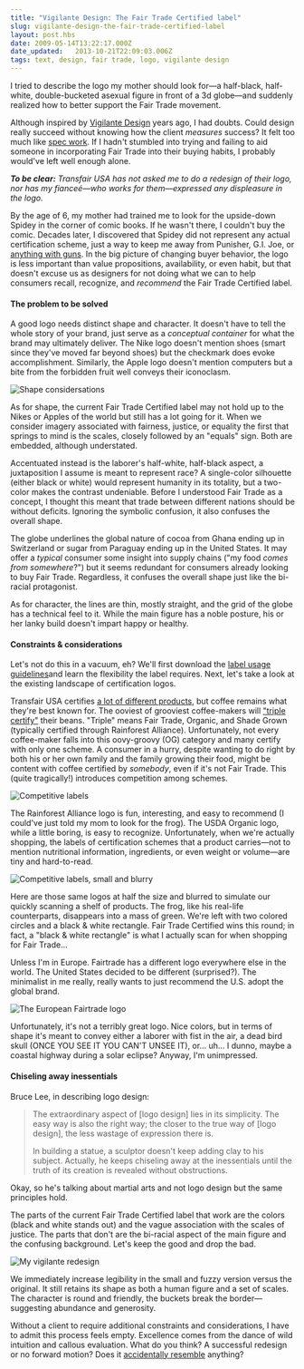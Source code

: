 ```yaml
---
title: "Vigilante Design: The Fair Trade Certified label"
slug: vigilante-design-the-fair-trade-certified-label
layout: post.hbs
date: 2009-05-14T13:22:17.000Z
date_updated:   2013-10-21T22:09:03.006Z
tags: text, design, fair trade, logo, vigilante design
---
```


I tried to describe the logo my mother should look for&mdash;a half-black, half-white, double-bucketed asexual figure in front of a 3d globe&mdash;and suddenly realized how to better support the Fair Trade movement.<!--more-->

Although inspired by <a href="http://www.bearskinrug.co.uk/_articles/2005/06/27/design_vigilante/">Vigilante Design</a> years ago, I had doubts. Could design really succeed without knowing how the client <em>measures</em> success? It felt too much like <a href="http://www.no-spec.com/">spec work</a>. If I hadn't stumbled into trying and failing to aid someone in incorporating Fair Trade into their buying habits, I probably would've left well enough alone.

<em><strong>To be clear:</strong> Transfair USA has not asked me to do a redesign of their logo, nor has my fiance&eacute;&mdash;who works for them&mdash;expressed any displeasure in the logo.</em>

By the age of 6, my mother had trained me to look for the upside-down Spidey in the corner of comic books. If he wasn't there, I couldn't buy the comic. Decades later, I discovered that Spidey did not represent any actual certification scheme, just a way to keep me away from Punisher, G.I. Joe, or <a href="/little-things-my-mother-did-that-made-me-who-i-am">anything with guns</a>. In the big picture of changing buyer behavior, the logo is less important than value propositions, availability, or even habit, but that doesn't excuse us as designers for not doing what we can to help consumers recall, recognize, and <em>recommend</em> the Fair Trade Certified label.

<h4>The problem to be solved</h4>

A good logo needs distinct shape and character. It doesn't have to tell the whole story of your brand, just serve as a <em>conceptual container</em> for what the brand may ultimately deliver. The Nike logo doesn't mention shoes (smart since they've moved far beyond shoes) but the checkmark does evoke accomplishment. Similarly, the Apple logo doesn't mention computers but a bite from the forbidden fruit well conveys their iconoclasm.

<div class="figure"><img src="http://assets.stanifesto.com/images/2009/05/ft-shape.jpg" alt="Shape considersations" /></div>

As for shape, the current Fair Trade Certified label may not hold up to the Nikes or Apples of the world but still has a lot going for it. When we consider imagery associated with fairness, justice, or equality the first that springs to mind is the scales, closely followed by an "equals" sign. Both are embedded, although understated.

Accentuated instead is the laborer's half-white, half-black aspect, a juxtaposition I assume is meant to represent race? A single-color silhouette (either black or white) would represent humanity in its totality, but a two-color makes the contrast undeniable. Before I understood Fair Trade as a concept, I thought this meant that trade between different nations should be without deficits. Ignoring the symbolic confusion, it also confuses the overall shape.

The globe underlines the global nature of cocoa from Ghana ending up in Switzerland or sugar from Paraguay ending up in the United States. It may offer a <em>typical</em> consumer some insight into supply chains ("my food <em>comes from somewhere</em>?") but it seems redundant for consumers already looking to buy Fair Trade. Regardless, it confuses the overall shape just like the bi-racial protagonist.

As for character, the lines are thin, mostly straight, and the grid of the globe has a technical feel to it. While the main figure has a noble posture, his or her lanky build doesn't impart happy or healthy.

<h4>Constraints &amp; considerations</h4>

Let's not do this in a vacuum, eh? We'll first download the <a href="http://transfairusa.org/content/certification/labeluse.php">label usage guidelines</a>and learn the flexibility the label requires. Next, let's take a look at the existing landscape of certification logos.

Transfair USA certifies <a href="http://transfairusa.org/content/about/products.php">a lot of different products</a>, but coffee remains what they're best known for. The ooviest of grooviest coffee-makers will <a href="http://www.sheknows.com/articles/804726.htm">"triple certify"</a> their beans. "Triple" means Fair Trade, Organic, and Shade Grown (typically certified through Rainforest Alliance). Unfortunately, not every coffee-maker falls into this oovy-groovy (OG) category and many certify with only one scheme. A consumer in a hurry, despite wanting to do right by both his or her own family and the family growing their food, might be content with coffee certified by <em>somebody</em>, even if it's not Fair Trade. This (quite tragically!) introduces competition among schemes.

<div class="figure"><img src="http://assets.stanifesto.com/images/2009/05/ft-big.jpg" alt="Competitive labels" /></div>

The Rainforest Alliance logo is fun, interesting, and easy to recommend (I could've just told my mom to look for the frog). The USDA Organic logo, while a little boring, is easy to recognize. Unfortunately, when we're actually shopping, the labels of certification schemes that a product carries&mdash;not to mention nutritional information, ingredients, or even weight or volume&mdash;are tiny and hard-to-read.

<div class="figure"><img src="http://assets.stanifesto.com/images/2009/05/ft-small.jpg" alt="Competitive labels, small and blurry" /></div>

Here are those same logos at half the size and blurred to simulate our quickly scanning a shelf of products. The frog, like his real-life counterparts, disappears into a mass of green. We're left with two colored circles and a black & white rectangle. Fair Trade Certified wins this round; in fact, a "black & white rectangle" is what I actually scan for when shopping for Fair Trade...

Unless I'm in Europe. Fairtrade has a different logo everywhere else in the world. The United States decided to be different (surprised?). The minimalist in me really, really wants to just recommend the U.S. adopt the global brand.

<div class="figure"><img src="http://assets.stanifesto.com/images/2009/05/ft-europe.jpg" alt="The European Fairtrade logo" /></div>

Unfortunately, it's not a terribly great logo. Nice colors, but in terms of shape it's meant to convey either a laborer with fist in the air, a dead bird skull (ONCE YOU SEE IT YOU CAN'T UNSEE IT), or... uh... I dunno, maybe a coastal highway during a solar eclipse? Anyway, I'm unimpressed.

<h4>Chiseling away inessentials</h4>

Bruce Lee, in describing logo design:

<blockquote>The extraordinary aspect of [logo design] lies in its simplicity. The easy way is also the right way; the closer to the true way of [logo design], the less wastage of expression there is.

In building a statue, a sculptor doesn't keep adding clay to his subject. Actually, he keeps chiseling away at the inessentials until the truth of its creation is revealed without obstructions.</blockquote>

Okay, so he's talking about martial arts and not logo design but the same principles hold.

The parts of the current Fair Trade Certified label that work are the colors (black and white stands out) and the vague association with the scales of justice. The parts that don't are the bi-racial aspect of the main figure and the confusing background. Let's keep the good and drop the bad.

<div class="figure"><img src="http://assets.stanifesto.com/images/2009/05/ft-vigilante.jpg" alt="My vigilante redesign" /></div>

We immediately increase legibility in the small and fuzzy version versus the original. It still retains its shape as both a human figure and a set of scales. The character is round and friendly, the buckets break the border&mdash;suggesting abundance and generosity.

Without a client to require additional constraints and considerations, I have to admit this process feels empty. Excellence comes from the dance of wild intuition and callous evaluation. What do you think? A successful redesign or no forward motion? Does it <a href="http://www.flickr.com/photos/rampcreative/sets/72157594588429134/">accidentally resemble</a> anything?
